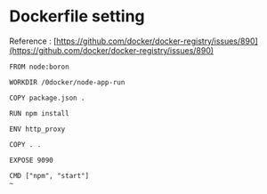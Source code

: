 # Dockerfile setting

Reference : [https://github.com/docker/docker-registry/issues/890](https://github.com/docker/docker-registry/issues/890)

```
FROM node:boron

WORKDIR /0docker/node-app-run

COPY package.json .

RUN npm install

ENV http_proxy

COPY . .

EXPOSE 9090

CMD ["npm", "start"]
~                       
```
